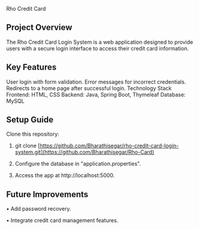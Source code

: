 Rho Credit Card 

##  Project Overview

The Rho Credit Card Login System is a web application designed to provide users with a secure login interface to access their credit card information.

## Key Features

User login with form validation.
Error messages for incorrect credentials.
Redirects to a home page after successful login.
Technology Stack
Frontend: HTML, CSS
Backend: Java, Spring Boot, Thymeleaf
Database: MySQL

## Setup Guide

Clone this repository:

1. git clone [https://github.com/Bharathisegar/rho-credit-card-login-system.git](https://github.com/Bharathisegar/Rho-Card)

2. Configure the database in "application.properties".

3. Access the app at http://localhost:5000.

## Future Improvements

• Add password recovery.

• Integrate credit card management features.

